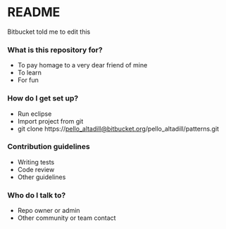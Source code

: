 # README #
Bitbucket told me to edit this

### What is this repository for? ###
 * To pay homage to a very dear friend of mine
 * To learn
 * For fun

### How do I get set up? ###

* Run eclipse
* Import project from git
* git clone https://pello_altadill@bitbucket.org/pello_altadill/patterns.git

### Contribution guidelines ###

* Writing tests
* Code review
* Other guidelines

### Who do I talk to? ###

* Repo owner or admin
* Other community or team contact